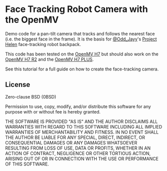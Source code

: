 # Face Tracking Robot Camera with the OpenMV

Demo code for a pan-tilt camera that tracks and follows the nearest face (i.e. the biggest face in the frame). It is the basis for [@Odd_Jayy](https://twitter.com/Odd_Jayy)'s [Project Helen](https://twitter.com/Odd_Jayy/status/1430614610072145922) face-tracking robot backpack.

This code has been tested on the [OpenMV H7](https://www.digikey.com/en/products/detail/seeed-technology-co-ltd/102991322/11506484) but should also work on the [OpenMV H7 R2](https://www.digikey.com/en/products/detail/sparkfun-electronics/SEN-18982/15789011) and the [OpenMV H7 PLUS](https://www.digikey.com/en/products/detail/dfrobot/DFR0833/14322605).

See this tutorial for a full guide on how to create the face-tracking camera.

## License

Zero-clause BSD (0BSD)

Permission to use, copy, modify, and/or distribute this software for any purpose with or without fee is hereby granted.

THE SOFTWARE IS PROVIDED "AS IS" AND THE AUTHOR DISCLAIMS ALL WARRANTIES WITH REGARD TO THIS SOFTWARE INCLUDING ALL IMPLIED WARRANTIES OF MERCHANTABILITY AND FITNESS. IN NO EVENT SHALL THE AUTHOR BE LIABLE FOR ANY SPECIAL, DIRECT, INDIRECT, OR CONSEQUENTIAL DAMAGES OR ANY DAMAGES WHATSOEVER RESULTING FROM LOSS OF USE, DATA OR PROFITS, WHETHER IN AN ACTION OF CONTRACT, NEGLIGENCE OR OTHER TORTIOUS ACTION, ARISING OUT OF OR IN CONNECTION WITH THE USE OR PERFORMANCE OF THIS SOFTWARE.
